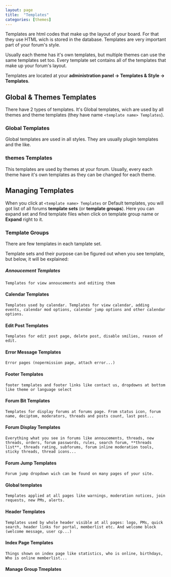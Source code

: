 ```yaml
---
layout: page
title:  "Templates"
categories: [themes]
---
```


Templates are html codes that make up the layout of your board. For that they use HTML wich is stored in the database. Templates are very important part of your forum's style.

Usually each theme has it's own templates, but multiple themes can use the same templates set too. Every template set contains all of the templates that make up your forum's layout.

Templates are located at your **administration panel -> Templates & Style -> Templates**.

## Global & Themes Templates

There have 2 types of templates. It's Global templates, wich are used by all themes and theme templates (they have name `<template name> Templates`).

### Global Templates

Global templates are used in all styles. They are usually plugin templates and the like.

### themes Templates

This templates are used by themes at your forum. Usually, every each theme have it's own templates as they can be changed for each theme.

## Managing Templates

When you click at `<template name> Templates` or Default templates, you will got list of all forums **template sets** (or **template groups**).
Here you can expand set and find template files when click on template group name or **Expand** right to it.

### Template Groups

There are few templates in each tamplate set.

Template sets and their purpose can be figured out when you see template, but below, it will be explained:

##### Annoucement Templates
    Templates for view annoucements and editing them
#### Calendar Templates
    Templates used by calendar. Templates for view calendar, adding events, calendar mod options, calendar jump options and other calendar options.
#### Edit Post Templates
    Templates for edit post page, delete post, disable smilies, reason of edit.
#### Error Message Templates
    Error pages (nopermission page, attach error...)
#### Footer Templates
    footer templates and footer links like contact us, dropdowns at bottom like theme or language select
#### Forum Bit Templates
    Templates for display forums at forums page. From status icon, forum name, deciptom, moderators, threads and posts count, last post...
#### Forum Display Templates
    Everything what you see in forums like annoucements, threads, new threads, orders, forum passwords, rules, search forum, **threads list**, threads rating, subforums, forum inline moderation tools, sticky threads, thread icons...
#### Forum Jump Templates
    Forum jump dropdown wich can be found on many pages of your site.
#### Global templates
    Templates applied at all pages like warnings, moderation notices, join requests, new PMs, alerts.
#### Header Templates
    Templates used by whole header visible at all pages: logo, PMs, quick search, header links for portal, memberlist etc. And welcome block (welcome message, user cp...)
#### Index Page Templates
    Things shown on index page like statistics, who is online, birthdays, Who is online memberlist...
#### Manage Group Tmeplates
